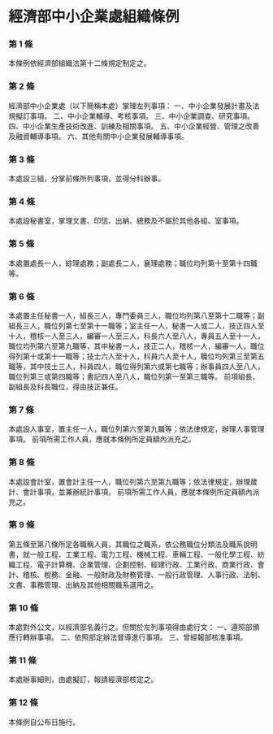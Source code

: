 # 經濟部中小企業處組織條例

### 第 1 條

本條例依經濟部組織法第十二條規定制定之。

### 第 2 條

經濟部中小企業處（以下簡稱本處）掌理左列事項：
一、中小企業發展計畫及法規擬訂事項。
二、中小企業輔導、考核事項。
三、中小企業調查、研究事項。
四、中小企業生產技術改進、訓練及相關事項。
五、中小企業經營、管理之改善及融資輔導事項。
六、其他有關中小企業發展輔導事項。

### 第 3 條

本處設三組，分掌前條所列事項，並得分科辦事。

### 第 4 條

本處設秘書室，掌理文書、印信、出納、總務及不屬於其他各組、室事項。

### 第 5 條

本處置處長一人，綜理處務；副處長二人，襄理處務；職位均列第十至第十四職等。

### 第 6 條

本處置主任秘書一人，組長三人，專門委員三人，職位均列第八至第十二職等；副組長三人，職位列第七至第十一職等；室主任一人，秘書一人或二人，技正四人至十人，稽核一人至三人，編審一人至三人，科長六人至八人，專員五人至十一人，職位均列第六至第九職等，其中秘書一人，技正二人，稽核一人，編審一人，職位得列第十或第十一職等；技士六人至十人，科員六人至十人，職位均列第三至第五職等，其中技士三人，科員四人，職位得列第六或第七職等；辦事員四人至八人，職位列第三或第四職等；書記四人至八人，職位列第一至第三職等。
前項組長、副組長及科長職位，得由技正兼任。

### 第 7 條

本處設人事室，置主任一人，職位列第六至第九職等；依法律規定，辦理人事管理事項。
前項所需工作人員，應就本條例所定員額內派充之。

### 第 8 條

本處設會計室，置會計主任一人，職位列第六至第九職等；依法律規定，辦理歲計、會計事項，並兼辦統計事項。
前項所需工作人員，應就本條例所定員額內派充之。

### 第 9 條

第五條至第八條所定各職稱人員，其職位之職系，依公務職位分類法及職系說明書，就一般工程、工業工程、電力工程、機械工程、車輛工程、一般化學工程、紡織工程、電子計算機、企業管理、企劃控制、經建行政、工業行政、商業行政、會計、稽核、稅務、金融、一般財政及財務管理、一般行政管理、人事行政、法制、文書、事務管理、出納及其他相關職系選用之。

### 第 10 條

本處對外公文，以經濟部名義行之。但關於左列事項得由處行文：
一、遵照部頒應行轉辦事項。
二、依照部定辦法督導進行事項。
三、曾經報部核准事項。

### 第 11 條

本處辦事細則，由處擬訂，報請經濟部核定之。

### 第 12 條

本條例自公布日施行。
